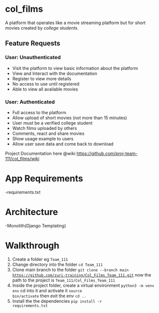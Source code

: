 # col_films

A platform that operates like a movie streaming platform but for short movies created by *college students*.

## Feature Requests
### User: Unauthenticated
- Visit the platform to view basic information about the platform
- View and Interact with the documentation
- Register to view more details
- No access to use until registered
- Able to view all available movies
### User: Authenticated

- Full access to the platform
- Allow upload of short movies (not more than 15 minutes)
- User must be a verified college student
- Watch films uploaded by others
- Comments, react and share movies
- Show usage example to users
- Allow user save data and come back to download

Project Documentation here @wiki  https://github.com/proj-team-111/col_films/wiki

# App Requirements
  -requirements.txt

# Architecture
  -Monolith(Django Templating)
# Walkthrough
  1. Create a folder eg <code>Team_111</code>
  2. Change directory into the folder <code>cd Team_111</code>
  3. Clone main branch to the folder <code>git clone --branch main https://github.com/zuri-training/Col_Films_Team_111.git</code>
    now the path to the project is <code>Team_111/Col_Films_Team_111</code>
  4. Inside the project folder, create a virtual environment <code>python3 -m venv env</code> cd into it and activate it <code>source bin/activate</code> then exit the env <code>cd ..</code>
  5. Install the the dependencies <code>pip install -r requirements.txt</code>

